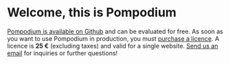 # Welcome, this is Pompodium

[Pompodium is available on Github](http://github.com/hananils/pompodium) and can be evaluated for free. As soon as you want to use Pompodium in production, you must [purchase a licence](http://pompodium.de/licence/). A licence is **25 €** (excluding taxes) and valid for a single website. <a href="mailto:support@pompodium.de?subject=Pompodium%20Ensemble">Send us an email</a> for inquiries or further questions!
